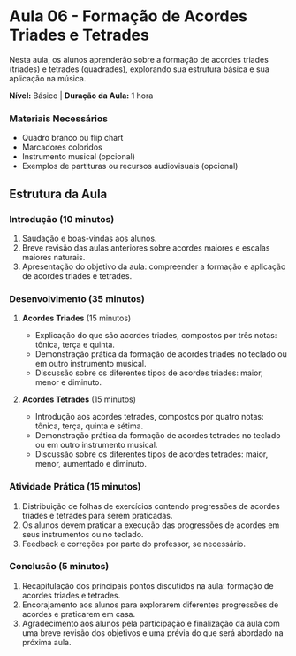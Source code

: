 # Aula 06 - Formação de Acordes Triades e Tetrades
Nesta aula, os alunos aprenderão sobre a formação de acordes triades (tríades) e tetrades (quadra­­­­­­des), explorando sua estrutura básica e sua aplicação na música.

**Nível:** Básico | **Duração da Aula:** 1 hora
### Materiais Necessários
- Quadro branco ou flip chart
- Marcadores coloridos
- Instrumento musical (opcional)
- Exemplos de partituras ou recursos audiovisuais (opcional)

## Estrutura da Aula 

### Introdução (10 minutos)
1. Saudação e boas-vindas aos alunos.
2. Breve revisão das aulas anteriores sobre acordes maiores e escalas maiores naturais.
3. Apresentação do objetivo da aula: compreender a formação e aplicação de acordes triades e tetrades.

### Desenvolvimento (35 minutos)
1. **Acordes Triades** (15 minutos)
   - Explicação do que são acordes triades, compostos por três notas: tônica, terça e quinta.
   - Demonstração prática da formação de acordes triades no teclado ou em outro instrumento musical.
   - Discussão sobre os diferentes tipos de acordes triades: maior, menor e diminuto.

2. **Acordes Tetrades** (15 minutos)
   - Introdução aos acordes tetrades, compostos por quatro notas: tônica, terça, quinta e sétima.
   - Demonstração prática da formação de acordes tetrades no teclado ou em outro instrumento musical.
   - Discussão sobre os diferentes tipos de acordes tetrades: maior, menor, aumentado e diminuto.

### Atividade Prática (15 minutos)
1. Distribuição de folhas de exercícios contendo progressões de acordes triades e tetrades para serem praticadas.
2. Os alunos devem praticar a execução das progressões de acordes em seus instrumentos ou no teclado.
3. Feedback e correções por parte do professor, se necessário.

### Conclusão (5 minutos)
1. Recapitulação dos principais pontos discutidos na aula: formação de acordes triades e tetrades.
2. Encorajamento aos alunos para explorarem diferentes progressões de acordes e praticarem em casa.
3. Agradecimento aos alunos pela participação e finalização da aula com uma breve revisão dos objetivos e uma prévia do que será abordado na próxima aula.
